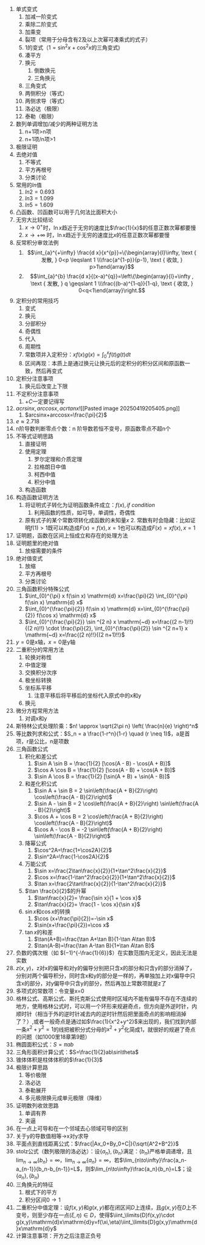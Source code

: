 1. 单式变式
	1. 加减一阶变式
	2. 乘除二阶变式
	3. 加乘变
	4. 裂项（常用于分母含有2及以上次幂可凑乘式的式子）
	5. 1的变式（$1=\sin^2x+\cos^2x$的三角变式)
	6. 凑平方
	7. 换元
		1. 倒数换元
		2. 三角换元
	8. 三角变式
	9. 两侧积分（等式）
	10. 两侧求导（等式）
	11. 洛必达（极限）
	12. 泰勒（极限）
2. 数列单调增加/减少的两种证明方法
	1. n+1项>n项
	2. n+1项/n项>1
3. 极限证明
4. 去绝对值
	1. 不等式
	2. 平方再根号
	3. 分类讨论
5. 常用的$ln$值
	1. $ln2=0.693$
	2. $ln3=1.099$
	3. $ln5=1.609$
6. 凸函数、凹函数可以用于几何法比面积大小
7. 无穷大比较结论
	1. $x \rightarrow 0^{+}$时，$\ln x$趋近于无穷的速度比$\frac{1}{x}$的任意正数次幂都要慢
	2. $x \rightarrow+\infty$ 时，$\ln x$趋近于无穷的速度比$x$的任意正数次幂都要慢
8. 反常积分审敛法例
	1. $$\int_{a}^{+\infty} \frac{d x}{x^{p}}=\{\begin{array}{l}\infty, \text { 发散, } 0<p \leqslant 1 \\\frac{a^{1-p}}{p-1}, \text { 收敛, } p>1\end{array}$$
	2. $$\int_{a}^{b} \frac{d x}{(x-a)^{q}}=\left\{\begin{array}{l}+\infty , \text { 发散, } q \geqslant 1 \\\frac{(b-a)^{1-q}}{1-q}, \text { 收敛, } 0<q<1\end{array}\right.$$
9. 定积分的常用技巧
	1. 变式
	2. 换元
	3. 分部积分
	4. 奇偶性
	5. 代入
	6. 周期性
	7. 常数项并入定积分：$xf(x)g(x)=\int_0^xf(t)g(t)dt$
	8. 区间再现：本质上是通过换元让换元后的定积分的积分区间和原函数一致，然后再变式
10. 定积分注意事项
	1. 换元后改变上下限
11. 不定积分注意事项
	1. $+C$一定要记得写
12. $acrsinx,arccosx,acrtanx$![[Pasted image 20250419205405.png]]
	1. $arcsinx+arccosx=\frac{\pi}{2}$
13. $e≈2.718$
14. n阶导数判断零点个数：n 阶导数若恒不变号，原函数零点不超n个
15. 不等式证明思路
	1. 直接证明
	2. 使用定理
		1. 罗尔定理和介质定理
		2. 拉格朗日中值
		3. 柯西中值
		4. 积分中值
	3. 构造函数
16. 构造函数证明方法
	1. 将证明式子转化为证明函数条件成立：$f(x),if\ condition$
		1. 利用函数的性质，如可导，单调性，奇偶性
	2. 原有式子的某个常数项转化成函数的未知量$x$
		2. 常数有时会隐藏：比如证明$f(1)>1$既可以构造成$F(x)=f(x),x=1$也可以构造成$F(x)=xf(x),x=1$
17. 证明题，函数在区间上恒成立和存在的处理方法
18. 证明题里的绝对值
	1. 放缩需要的条件
19. 绝对值变式
	1. 放缩
	2. 平方再根号
	3. 分类讨论
20. 三角函数积分特殊公式
	1. $\int_{0}^{\pi} x f(\sin x) \mathrm{d} x=\frac{\pi}{2} \int_{0}^{\pi} f(\sin x) \mathrm{d} x$
	2. $\int_{0}^{\frac{\pi}{2}} f(\sin x) \mathrm{d} x=\int_{0}^{\frac{\pi}{2}} f(\cos x) \mathrm{d} x$
	3. $\int_{0}^{\frac{\pi}{2}} \sin ^{2 n} x \mathrm{~d} x=\frac{(2 n-1)!!}{(2 n)!!} \cdot \frac{\pi}{2}, \int_{0}^{\frac{\pi}{2}} \sin ^{2 n+1} x \mathrm{~d} x=\frac{(2 n)!!}{(2 n+1)!!}$
21. $y=0$是x轴，$x=0$是y轴
22. 二重积分的常用方法
	1. 轮换对称性
	2. 中值定理
	3. 交换积分次序
	4. 极坐标转换
	5. 坐标系平移
		1. 注意平移后将平移后的坐标代入原式中的x和y
	6. 换元
23. 微分方程常用方法
	1. 对调x和y
24. 斯特林公式处理阶乘：$n! \approx \sqrt{2\pi n} \left( \frac{n}{e} \right)^n$
25. 等比数列求和公式：$S_n = a \frac{1-r^n}{1-r} \quad (r \neq 1)$，a是首项，r是公比，n是项数
26. 三角函数公式
	1. 积化和差公式
		1. $\sin A \sin B = \frac{1}{2} [\cos(A - B) - \cos(A + B)]$
		2. $\cos A \cos B = \frac{1}{2} [\cos(A - B) + \cos(A + B)]$
		3. $\sin A \cos B = \frac{1}{2} [\sin(A + B) + \sin(A - B)]$
	2. 和差化积公式
		1. $\sin A + \sin B = 2 \sin\left(\frac{A + B}{2}\right) \cos\left(\frac{A - B}{2}\right)$
		2. $\sin A - \sin B = 2 \cos\left(\frac{A + B}{2}\right) \sin\left(\frac{A - B}{2}\right)$
		3. $\cos A + \cos B = 2 \cos\left(\frac{A + B}{2}\right) \cos\left(\frac{A - B}{2}\right)$
		4. $\cos A - \cos B = -2 \sin\left(\frac{A + B}{2}\right) \sin\left(\frac{A - B}{2}\right)$
	3. 降幂公式
		1. $\cos^2A=\frac{1+\cos2A}{2}$
		2. $\sin^2A=\frac{1-\cos2A}{2}$
	4. 万能公式
		1. $\sin x=\frac{2\tan\frac{x}{2}}{1+\tan^2\frac{x}{2}}$
		2. $\cos x=\frac{1-\tan^2\frac{x}{2}}{1+\tan^2\frac{x}{2}}$
		3. $\tan x=\frac{2\tan\frac{x}{2}}{1-\tan^2\frac{x}{2}}$
	5. $\tan \frac{x}{2}$的升幂
		1. $\tan\frac{x}{2}= \frac{\sin x}{1 + \cos x}$
		2. $\tan\frac{x}{2}= \frac{1 - \cos x}{\sin x}$
	6. $\sin x$和$\cos x$的转换
		1. $\cos (x+\frac{\pi}{2})=-\sin x$
		2. $\sin(x+\frac{\pi}{2})=\cos x$
	7. $\tan x$的和差
		1. $\tan(A+B)=\frac{\tan A+\tan B}{1-\tan A\tan B}$
		2. $\tan(A-B)=\frac{\tan A-\tan B}{1+\tan A\tan B}$
27. 负数的偶次根（如 $(−1)^{-\frac{1}{6}}$）在实数范围内无定义，因此无法是实数
28. $z(x,y)$，z对x的偏导和对y的偏导分别把只含x的部分和只含y的部分消掉了，分别对两个偏导积分，同时含x和y的部分是一样的，再单独加上对x偏导中只含x的部分，对y偏导中只含y的部分，然后再加上常数项就是z了
29. 多项式的常数项：令变量x=0
30. 格林公式、高斯公式、斯托克斯公式使用时区域内不能有偏导不存在不连续的地方，使用格林公式时，可以用一个环形来规避奇点，但方向是外逆时针，内顺时针（相当于外的逆时针减去内的逆时针然后把里面奇点的影响相消掉了？）,或者一般奇点是通过如$\frac{1}{x^2+y^2}$来出现的，我们找到内部一条$x^2+y^2=1$的线把被积分式分母的$x^2+y^2$化简成1，就很好的规避了奇点的问题（如1000里18章第9题）
31. 椭圆面积公式：$S=\pi ab$
32. 三角形面积计算公式：$S=\frac{1}{2}ab\sin\theta$
33. 锥体体积是柱体体积的$\frac{1}{3}$
34. 极限计算思路
	1. 等价极限
	2. 洛必达
	3. 泰勒展开
	4. 多元极限换元成单元极限（降维）
35. 证明数列收敛思路
	1. 单调有界
	2. 夹逼
36. 在一点上可导和在一个邻域去心领域可导的区别
37. 关于y的导数值相等$\to$x对y求导
38. 平面点到直线距离公式：$\frac{|Ax_0+By_0+C|}{\sqrt{A^2+B^2}}$
39. stolz公式（数列极限的洛必达）：设$\{a_n\},\{b_n\}$满足：$\{b_n\}$严格单调递增，且$\lim_{n\to\infty}\{b_n\}=\infty$，$\lim_{n\to\infty}\{a_n\}=\infty$，若$\lim_{n\to\infty}\frac{a_n-a_{n-1}}{b_n-b_{n-1}}=L$，则$\lim_{n\to\infty}\frac{a_n}{b_n}=L$；设$\{a_n\},\{b_n\}$
40. 三角换元的特征
	1. 根式下的平方
	2. 积分区间$0\to1$
41. 二重积分中值定理：设$f(x,y)$和$g(x,y)$都在闭区间$D$上连续，且$g(x,y)$在$D$上不变号，则至少存在一点$(\xi,\eta)\in D$，使得$\iint_\limits{D}f(x,y)\cdot g(x,y)\mathrm{d}x\mathrm{d}y=f(\xi,\eta)\iint_\limits{D}g(x,y)\mathrm{d}x\mathrm{d}y$
42. 计算注意事项：开方之后注意正负号
